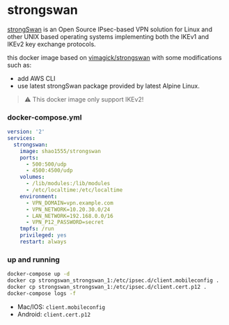 strongswan
==========

[strongSwan][1] is an Open Source IPsec-based VPN solution for Linux and other
UNIX based operating systems implementing both the IKEv1 and IKEv2 key exchange
protocols.

this docker image based on [vimagick/strongswan](https://github.com/vimagick/dockerfiles/tree/master/strongswan) with some modifications such as:
- add AWS CLI
- use latest strongSwan package provided by latest Alpine Linux.

> :warning: This docker image only support IKEv2!

### docker-compose.yml

```yaml
version: '2'
services:
  strongswan:
    image: shao1555/strongswan
    ports:
      - 500:500/udp
      - 4500:4500/udp
    volumes:
      - /lib/modules:/lib/modules
      - /etc/localtime:/etc/localtime
    environment:
      - VPN_DOMAIN=vpn.example.com
      - VPN_NETWORK=10.20.30.0/24
      - LAN_NETWORK=192.168.0.0/16
      - VPN_P12_PASSWORD=secret
    tmpfs: /run
    privileged: yes
    restart: always
```

### up and running

```bash
docker-compose up -d
docker cp strongswan_strongswan_1:/etc/ipsec.d/client.mobileconfig .
docker cp strongswan_strongswan_1:/etc/ipsec.d/client.cert.p12 .
docker-compose logs -f
```

- Mac/IOS: `client.mobileconfig`
- Android: `client.cert.p12`

[1]: https://strongswan.org/

